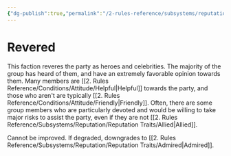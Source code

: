 ```yaml
---
{"dg-publish":true,"permalink":"/2-rules-reference/subsystems/reputation/reputation-traits/revered/","noteIcon":""}
---
```


# Revered

This faction reveres the party as heroes and celebrities. The majority of the group has heard of them, and have an extremely favorable opinion towards them. Many members are [[2. Rules Reference/Conditions/Attitude/Helpful\|Helpful]]  towards the party, and those who aren't are typically [[2. Rules Reference/Conditions/Attitude/Friendly\|Friendly]]. Often, there are some group members who are particularly devoted and would be willing to take major risks to assist the party, even if they are not [[2. Rules Reference/Subsystems/Reputation/Reputation Traits/Allied\|Allied]]. 

Cannot be improved.
If degraded, downgrades to [[2. Rules Reference/Subsystems/Reputation/Reputation Traits/Admired\|Admired]]. 